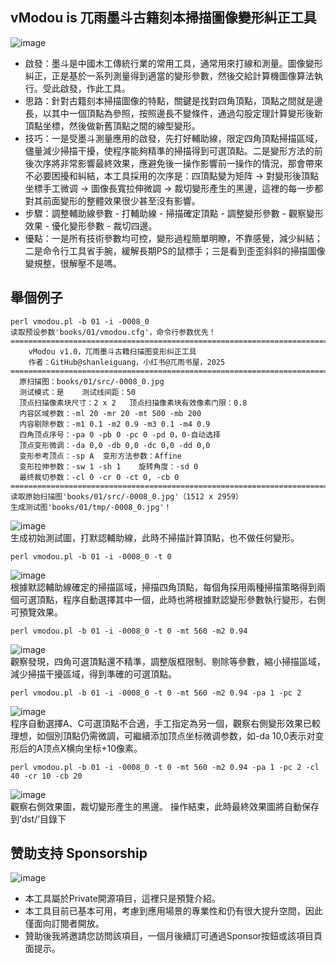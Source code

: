 


## vModou is 兀雨墨斗古籍刻本掃描圖像變形糾正工具

![image](https://github.com/shanleiguang/vModou/blob/main/images/000.png)

- 啟發：墨斗是中國木工傳統行業的常用工具，通常用來打線和測量。圖像變形糾正，正是基於一系列測量得到適當的變形參數，然後交給計算機圖像算法執行。受此啟發，作此工具。
- 思路：針對古籍刻本掃描圖像的特點，關鍵是找對四角頂點，頂點之間就是邊長，以其中一個頂點為參照，按照邊長不變條件，通過勾股定理計算變形後新頂點坐標，然後做新舊頂點之間的線型變形。
- 技巧：一是受墨斗測量應用的啟發，先打好輔助線，限定四角頂點掃描區域，儘量減少掃描干擾，使程序能夠精準的掃描得到可選頂點。二是變形方法的前後次序將非常影響最終效果，應避免後一操作影響前一操作的情況，那會帶來不必要困擾和糾結，本工具採用的次序是：四頂點變为矩阵 -> 對變形後頂點坐標手工微调 -> 圖像長寬拉伸微調 -> 裁切變形產生的黑邊，這裡的每一步都對其前面變形的整體效果很少甚至沒有影響。
- 步驟：調整輔助線參數 - 打輔助線 - 掃描確定頂點 - 調整變形參數 - 觀察變形效果 - 優化變形參數 - 裁切四邊。
- 優點：一是所有技術參數均可控，變形過程簡單明瞭，不靠感覺，減少糾結；二是命令行工具省手腕，緩解長期PS的鼠標手；三是看到歪歪斜斜的掃描圖像變規整，很解壓不是嗎。

## 舉個例子

```
perl vmodou.pl -b 01 -i -0008_0  
读取预设参数'books/01/vmodou.cfg'，命令行参数优先！  
================================================================================  
    vModou v1.0，兀雨墨斗古籍扫描图变形纠正工具  
	作者：GitHub@shanleiguang，小红书@兀雨书屋，2025  
================================================================================  
  原扫描图：books/01/src/-0008_0.jpg  
  测试模式：是	测试线间距：50  
  顶点扫描像素块尺寸：2 x 2	顶点扫描像素块有效像素门限：0.8  
  内容区域参数：-ml 20 -mr 20 -mt 500 -mb 200  
  内容剔除参数：-m1 0.1 -m2 0.9 -m3 0.1 -m4 0.9  
  四角顶点序号：-pa 0 -pb 0 -pc 0 -pd 0，0-自动选择  
  顶点变形微调：-da 0,0 -db 0,0 -dc 0,0 -dd 0,0  
  变形参考顶点：-sp A	变形方法参数：Affine  
  变形拉伸参数：-sw 1 -sh 1	旋转角度：-sd 0  
  最终裁切参数：-cl 0 -cr 0 -ct 0, -cb 0  
================================================================================  
读取原始扫描图'books/01/src/-0008_0.jpg'（1512 x 2959）  
生成测试图'books/01/tmp/-0008_0.jpg'！
```
![image](https://github.com/shanleiguang/vModou/blob/main/images/001.png)  
生成初始測試圖，打默認輔助線，此時不掃描計算頂點，也不做任何變形。
```
perl vmodou.pl -b 01 -i -0008_0 -t 0
```
![image](https://github.com/shanleiguang/vModou/blob/main/images/002.png)  
根據默認輔助線確定的掃描區域，掃描四角頂點，每個角採用兩種掃描策略得到兩個可選頂點，程序自動選擇其中一個，此時也將根據默認變形參數執行變形，右側可預覽效果。

```
perl vmodou.pl -b 01 -i -0008_0 -t 0 -mt 560 -m2 0.94
```
![image](https://github.com/shanleiguang/vModou/blob/main/images/003.png)  
觀察發現，四角可選頂點還不精準，調整版框限制、剔除等參數，縮小掃描區域，減少掃描干擾區域，得到準確的可選頂點。

```
perl vmodou.pl -b 01 -i -0008_0 -t 0 -mt 560 -m2 0.94 -pa 1 -pc 2
```
![image](https://github.com/shanleiguang/vModou/blob/main/images/004.png)  
程序自動選擇A、C可選頂點不合適，手工指定為另一個，觀察右側變形效果已較理想，如個別頂點仍需微調，可繼續添加顶点坐标微调参数，如-da 10,0表示对变形后的A顶点X横向坐标+10像素。
```
perl vmodou.pl -b 01 -i -0008_0 -t 0 -mt 560 -m2 0.94 -pa 1 -pc 2 -cl 40 -cr 10 -cb 20
```
![image](https://github.com/shanleiguang/vModou/blob/main/images/005.png)  
觀察右側效果圖，裁切變形產生的黑邊。
操作結束，此時最終效果圖將自動保存到‘dst/’目錄下

## 赞助支持 Sponsorship
![image](https://github.com/shanleiguang/vRain/blob/main/sponsor_new.png)  
- 本工具屬於Private開源項目，這裡只是預覽介紹。
- 本工具目前已基本可用，考慮到應用場景的專業性和仍有很大提升空間，因此僅面向訂閱者開放。
- 贊助後我將邀請您訪問該項目，一個月後續訂可通過Sponsor按鈕或該項目頁面提示。

